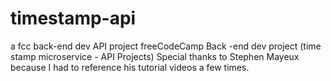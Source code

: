 # timestamp-api
a fcc back-end dev API project
freeCodeCamp Back -end dev project (time stamp microservice - API Projects)
Special thanks to Stephen Mayeux because I had to reference his tutorial videos a few times.

